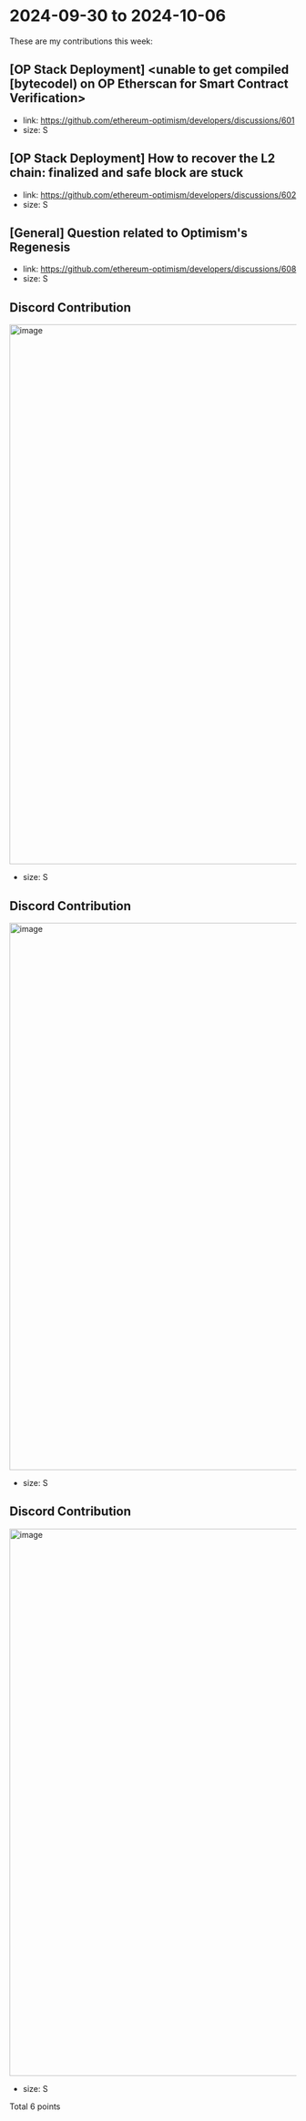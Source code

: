 # 2024-09-30 to 2024-10-06

These are my contributions this week:

## [OP Stack Deployment] <unable to get compiled [bytecodel) on OP Etherscan for Smart Contract Verification>
* link: https://github.com/ethereum-optimism/developers/discussions/601
* size: S

## [OP Stack Deployment] How to recover the L2 chain: finalized and safe block are stuck
* link: https://github.com/ethereum-optimism/developers/discussions/602
* size: S

## [General] Question related to Optimism's Regenesis
* link: https://github.com/ethereum-optimism/developers/discussions/608
* size: S

## Discord Contribution

<img width="948" alt="image" src="https://github.com/user-attachments/assets/d811e434-a491-44d3-a788-b3eb376864ca" />

* size: S

## Discord Contribution

<img width="961" alt="image" src="https://github.com/user-attachments/assets/805b8563-d2eb-4bf2-a1cc-5f2c92ff73f2" />

* size: S

## Discord Contribution

<img width="961" alt="image" src="https://github.com/user-attachments/assets/e2859fd7-434a-4224-857d-d97ba53f0290" />

* size: S

Total 6 points
